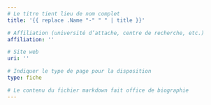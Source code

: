 ```yaml
---
# Le titre tient lieu de nom complet
title: '{{ replace .Name "-" " " | title }}'

# Affiliation (université d’attache, centre de recherche, etc.)
affiliation: ''

# Site web
uri: ''

# Indiquer le type de page pour la disposition
type: fiche

# Le contenu du fichier markdown fait office de biographie
---
```


